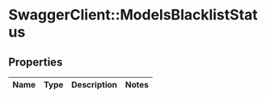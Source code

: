 # SwaggerClient::ModelsBlacklistStatus

## Properties
Name | Type | Description | Notes
------------ | ------------- | ------------- | -------------


